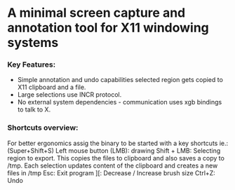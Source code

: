 # A minimal screen capture and annotation tool for X11 windowing systems

### Key Features:
- Simple annotation and undo capabilities selected region gets copied to X11 clipboard and a file.
- Large selections use INCR protocol.
- No external system dependencies - communication uses xgb bindings to talk to X.

### Shortcuts overview:
For better ergonomics assig the binary to be started with a key shortcuts ie.: (Super+Shift+S) 
Left mouse button (LMB): drawing
Shift + LMB: Selecting region to export. This copies the files to clipboard and also saves a copy to /tmp. Each selection updates content of the clipboard and creates a new files in /tmp
Esc: Exit program
][: Decrease / Increase brush size
Ctrl+Z: Undo
